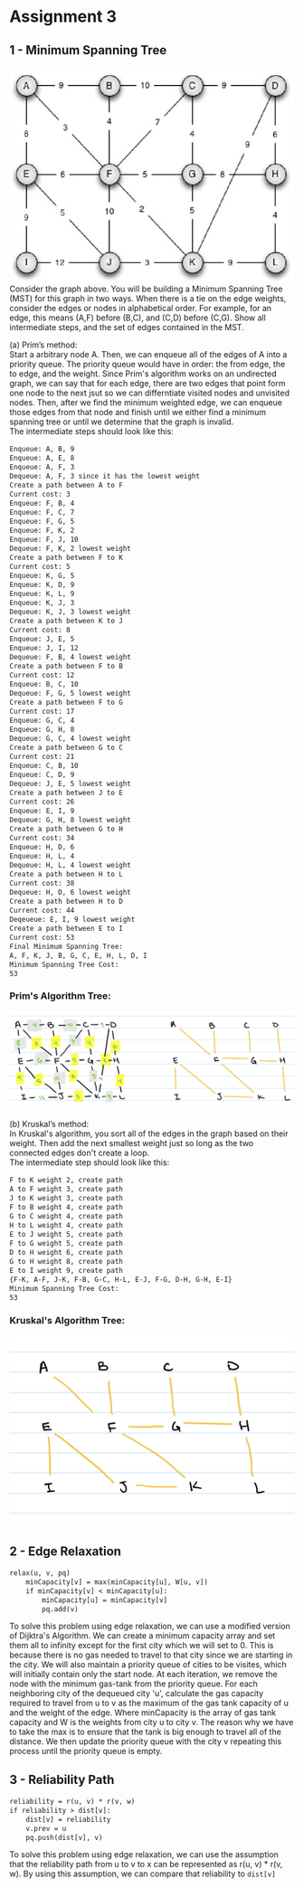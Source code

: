 # Assignment 3

## 1 - Minimum Spanning Tree
![MST](imgs/mst.png)  
Consider the graph above. You will be building a Minimum Spanning Tree (MST) for this
graph in two ways. When there is a tie on the edge weights, consider the edges or nodes
in alphabetical order. For example, for an edge, this means (A,F) before (B,C), and (C,D)
before (C,G). Show all intermediate steps, and the set of edges contained in the MST.  

(a) Prim’s method:  
Start a arbitrary node A. Then, we can enqueue all of the edges of A into a priority queue. The priority queue would have in order: the from edge, the to edge, and the weight. Since Prim's algorithm works on an undirected graph, we can say that for each edge, there are two edges that point form one node to the next jsut so we can differntiate visited nodes and unvisited nodes. Then, after we find the minimum weighted edge, we can enqueue those edges from that node and finish until we either find a minimum spanning tree or until we determine that the graph is invalid.  
The intermediate steps should look like this:  
```
Enqueue: A, B, 9 
Enqueue: A, E, 8
Enqueue: A, F, 3
Dequeue: A, F, 3 since it has the lowest weight
Create a path between A to F
Current cost: 3
Enqueue: F, B, 4
Enqueue: F, C, 7
Enqueue: F, G, 5
Enqueue: F, K, 2
Enqueue: F, J, 10
Dequeue: F, K, 2 lowest weight
Create a path between F to K
Current cost: 5
Enqueue: K, G, 5
Enqueue: K, D, 9
Enqueue: K, L, 9
Enqueue: K, J, 3
Dequeue: K, J, 3 lowest weight
Create a path between K to J
Current cost: 8
Enqueue: J, E, 5
Enqueue: J, I, 12
Dequeue: F, B, 4 lowest weight
Create a path between F to B
Current cost: 12
Enqueue: B, C, 10
Dequeue: F, G, 5 lowest weight
Create a path between F to G
Current cost: 17
Enqueue: G, C, 4
Enqueue: G, H, 8
Dequeue: G, C, 4 lowest weight
Create a path between G to C
Current cost: 21
Enqueue: C, B, 10
Enqueue: C, D, 9
Dequeue: J, E, 5 lowest weight
Create a path between J to E
Current cost: 26
Enqueue: E, I, 9
Dequeue: G, H, 8 lowest weight
Create a path between G to H
Current cost: 34
Enqueue: H, D, 6
Enqueue: H, L, 4
Dequeue: H, L, 4 lowest weight
Create a path between H to L
Current cost: 38
Dequeue: H, D, 6 lowest weight
Create a path between H to D
Current cost: 44
Deqeueue: E, I, 9 lowest weight
Create a path between E to I
Current cost: 53
Final Minimum Spanning Tree:
A, F, K, J, B, G, C, E, H, L, D, I
Minimum Spanning Tree Cost:
53
```
### Prim's Algorithm Tree:
![Prim's Tree](imgs/prims.png)

(b) Kruskal’s method:  
In Kruskal's algorithm, you sort all of the edges in the graph based on their weight. Then add the next smallest weight just so long as the two connected edges don't create a loop.  
The intermediate step should look like this:  
```
F to K weight 2, create path
A to F weight 3, create path
J to K weight 3, create path
F to B weight 4, create path
G to C weight 4, create path
H to L weight 4, create path
E to J weight 5, create path
F to G weight 5, create path
D to H weight 6, create path
G to H weight 8, create path
E to I weight 9, create path
{F-K, A-F, J-K, F-B, G-C, H-L, E-J, F-G, D-H, G-H, E-I}
Minimum Spanning Tree Cost:
53
```
### Kruskal's Algorithm Tree:
![Kruskal's Tree](imgs/kruskals.png)

## 2 - Edge Relaxation
```
relax(u, v, pq)
    minCapacity[v] = max(minCapacity[u], W[u, v])
    if minCapacity[v] < minCapacity[u]:
        minCapacity[u] = minCapacity[v]
        pq.add(v)
```
To solve this problem using edge relaxation, we can use a modified version of Dijktra's Algorithm. We can create a minimum capacity array and set them all to infinity except for the first city which we will set to 0. This is because there is no gas needed to travel to that city since we are starting in the city. We will also maintain a priority queue of cities to be visites, which will initially contain only the start node. At each iteration, we remove the node with the minimum gas-tank from the priority queue. For each neighboring city of the dequeued city 'u', calculate the gas capacity required to travel from u to v as the maximum of the gas tank capacity of u and the weight of the edge. Where minCapacity is the array of gas tank capacity and W is the weights from city u to city v. The reason why we have to take the max is to ensure that the tank is big enough to travel all of the distance. We then update the priority queue with the city v repeating this process until the priority queue is empty. 

## 3 - Reliability Path
```
reliability = r(u, v) * r(v, w)
if reliability > dist[v]:
    dist[v] = reliability
    v.prev = u
    pq.push(dist[v], v)
```
To solve this problem using edge relaxation, we can use the assumption that the reliability path from u to v to x can be represented as r(u, v) * r(v, w). By using this assumption, we can compare that reliability to `dist[v]`